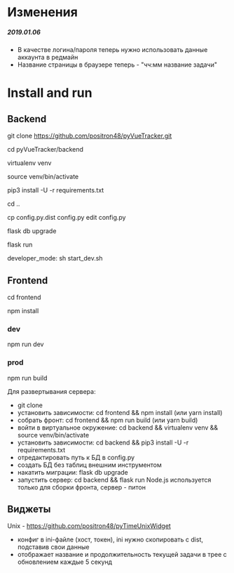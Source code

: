 # Изменения

##### 2019.01.06
* В качестве логина/пароля теперь нужно использовать данные аккаунта в редмайн
* Название страницы в браузере теперь - "чч:мм название задачи"


# Install and run

## Backend

git clone https://github.com/positron48/pyVueTracker.git

cd pyVueTracker/backend

virtualenv venv

source venv/bin/activate

pip3 install -U -r requirements.txt

cd ..

cp config.py.dist config.py
edit config.py

flask db upgrade

flask run

developer_mode: sh start_dev.sh

## Frontend

cd frontend

npm install

### dev

npm run dev

### prod

npm run build

Для развертывания сервера:
* git clone
* установить зависимости: cd frontend && npm install (или yarn install)
* собрать фронт: cd frontend && npm run build (или yarn build)
* войти в виртуальное окружение:  cd backend && virtualenv venv && source venv/bin/activate
* установить зависимости: cd backend && pip3 install -U -r requirements.txt
* отредактировать путь к БД в config.py
* создать БД без таблиц внешним инструментом
* накатить миграции: flask db upgrade
* запустить сервер: cd backend && flask run
Node.js используется только для сборки фронта, сервер - питон

## Виджеты

Unix - https://github.com/positron48/pyTimeUnixWidget
* конфиг в ini-файле (хост, токен), ini нужно скопировать с dist, подставив свои данные
* отображает название и продолжительность текущей задачи в трее с обновлением каждые 5 секунд